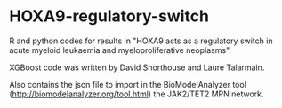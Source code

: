 # HOXA9-regulatory-switch
R and python codes for results in "HOXA9 acts as a regulatory switch in acute myeloid leukaemia and myeloproliferative neoplasms".

XGBoost code was written by David Shorthouse and Laure Talarmain.

Also contains the json file to import in the BioModelAnalyzer tool (http://biomodelanalyzer.org/tool.html) the JAK2/TET2 MPN network.
